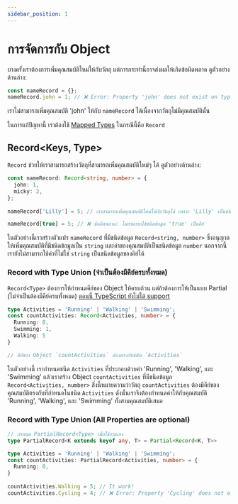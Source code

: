 ```yaml
---
sidebar_position: 1
---
```


# การจัดการกับ Object

บางครั้งเราต้องการเพิ่มคุณสมบัติใหม่ให้กับวัตถุ แต่การกระทำนี้อาจส่งผลให้เกิดข้อผิดพลาด ดูตัวอย่างด้านล่าง:

```ts
const nameRecord = {};
nameRecord.john = 1; // ❌ Error: Property 'john' does not exist on type '{}'.
```

เราไม่สามารถเพิ่มคุณสมบัติ 'john' ให้กับ `nameRecord` ได้เนื่องจากวัตถุไม่มีคุณสมบัตินั้น

ในการแก้ปัญหานี้ เราต้องใช้ [Mapped Types](/docs/basic/mapped-types) ในกรณีนี้คือ `Record`

## Record<Keys, Type>

`Record` ช่วยให้เราสามารถสร้างวัตถุที่สามารถเพิ่มคุณสมบัติใหม่ๆ ได้ ดูตัวอย่างด้านล่าง:

```typescript
const nameRecord: Record<string, number> = {
  john: 1,
  micky: 2,
};
 
nameRecord['Lilly'] = 5; // เราสามารถเพิ่มคุณสมบัติใหม่ให้กับวัตถุได้ เพราะ 'Lilly' เป็นชนิดข้อมูล string

nameRecord[true] = 5; // ❌ ข้อผิดพลาด: ไม่สามารถใช้ชนิดข้อมูล 'true' เป็นคีย์
```

ในตัวอย่างนี้เราสร้างตัวแปร `nameRecord` ที่มีชนิดข้อมูล `Record<string, number>` ซึ่งอนุญาตให้เพิ่มคุณสมบัติที่มีชนิดข้อมูลเป็น `string` และค่าของคุณสมบัติเป็นชนิดข้อมูล `number` นอกจากนี้เรายังไม่สามารถใช้ค่าที่ไม่ใช่ `string` เป็นชนิดข้อมูลของคีย์ได้

### Record with Type Union (จำเป็นต้องมีคีย์ครบทั้งหมด)

`Record<Type>` ต้องการให้กำหนดคีย์ของ Object ให้ครบถ้วน แต่ถ้าต้องการให้เป็นแบบ Partial (ไม่จำเป็นต้องมีคีย์ครบทั้งหมด) [ตอนนี้ TypeScript ยังไม่ได้ support](https://github.com/microsoft/TypeScript/issues/43918)

```typescript
type Activities = 'Running' | 'Walking' | 'Swimming';
const countActivities: Record<Activities, number> = {
  Running: 0,
  Swimming: 1,
  Walking: 5
}

// คีย์ของ Object `countActivities` ต้องตรงกับชนิด `Activities`
```

ในตัวอย่างนี้ เรากำหนดชนิด `Activities`
ที่ประกอบด้วยค่า 'Running', 'Walking', และ 'Swimming' แล้วเราสร้าง Object `countActivities`
ที่มีชนิดข้อมูล `Record<Activities, number>`
สิ่งนี้หมายความว่าวัตถุ `countActivities`
ต้องมีคีย์ของคุณสมบัติตรงกับที่กำหนดในชนิด `Activities`
ดังนั้นเราจึงต้องกำหนดค่าให้กับคุณสมบัติ 'Running', 'Walking', และ 'Swimming' ทั้งสามคุณสมบัติเสมอ

### Record with Type Union (All Properties are optional)

```typescript
// กำหนด PartialRecord<Type> เพื่อใช้งานเอง
type PartialRecord<K extends keyof any, T> = Partial<Record<K, T>>

type Activities = 'Running' | 'Walking' | 'Swimming';
const countActivities: PartialRecord<Activities, number> = {
  Running: 0,
}
 
countActivities.Walking = 5; // It work!
countActivities.Cycling = 4; // ❌ Error: Property 'Cycling' does not exist on type 'Partial<Record<Activities, number>>'
```
